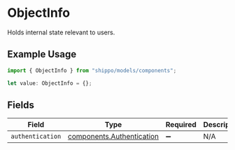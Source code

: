 # ObjectInfo

Holds internal state relevant to users.

## Example Usage

```typescript
import { ObjectInfo } from "shippo/models/components";

let value: ObjectInfo = {};
```

## Fields

| Field                                                                  | Type                                                                   | Required                                                               | Description                                                            |
| ---------------------------------------------------------------------- | ---------------------------------------------------------------------- | ---------------------------------------------------------------------- | ---------------------------------------------------------------------- |
| `authentication`                                                       | [components.Authentication](../../models/components/authentication.md) | :heavy_minus_sign:                                                     | N/A                                                                    |